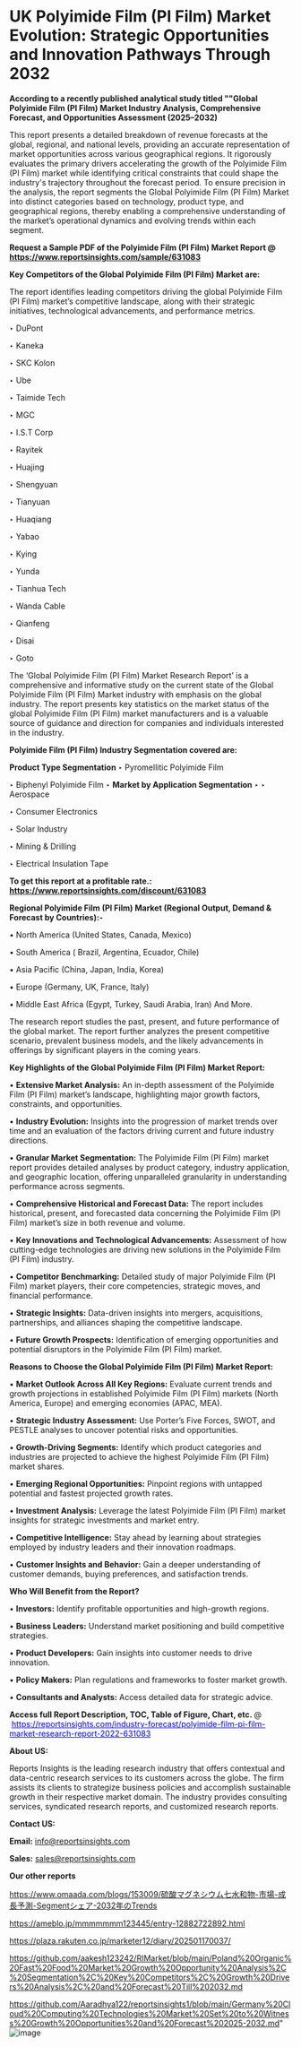# UK Polyimide Film (PI Film) Market Evolution: Strategic Opportunities and Innovation Pathways Through 2032

<strong>According to a recently published analytical study titled ""Global Polyimide Film (PI Film) Market Industry Analysis, Comprehensive Forecast, and Opportunities Assessment (2025–2032)</strong>

This report presents a detailed breakdown of revenue forecasts at the global, regional, and national levels, providing an accurate representation of market opportunities across various geographical regions. It rigorously evaluates the primary drivers accelerating the growth of the Polyimide Film (PI Film) market while identifying critical constraints that could shape the industry's trajectory throughout the forecast period. To ensure precision in the analysis, the report segments the Global Polyimide Film (PI Film) Market into distinct categories based on technology, product type, and geographical regions, thereby enabling a comprehensive understanding of the market’s operational dynamics and evolving trends within each segment.

<strong>Request a Sample PDF of the Polyimide Film (PI Film) Market Report </strong><strong>@<a href=https://www.reportsinsights.com/sample/631083 style=color:#0000ff;> https://www.reportsinsights.com/sample/631083</a></strong></font>

<strong>Key Competitors of the Global Polyimide Film (PI Film) Market are:</strong>

The report identifies leading competitors driving the global Polyimide Film (PI Film) market’s competitive landscape, along with their strategic initiatives, technological advancements, and performance metrics.

‣ DuPont

‣ Kaneka

‣ SKC Kolon

‣ Ube

‣ Taimide Tech

‣ MGC

‣ I.S.T Corp

‣ Rayitek

‣ Huajing

‣ Shengyuan

‣ Tianyuan

‣ Huaqiang

‣ Yabao

‣ Kying

‣ Yunda

‣ Tianhua Tech

‣ Wanda Cable

‣ Qianfeng

‣ Disai

‣ Goto

The ‘Global Polyimide Film (PI Film) Market Research Report’ is a comprehensive and informative study on the current state of the Global Polyimide Film (PI Film) Market industry with emphasis on the global industry. The report presents key statistics on the market status of the global Polyimide Film (PI Film) market manufacturers and is a valuable source of guidance and direction for companies and individuals interested in the industry.

<strong>Polyimide Film (PI Film) Industry Segmentation covered are:</strong>

<strong>Product Type Segmentation</strong>
‣
Pyromellitic Polyimide Film

‣ Biphenyl Polyimide Film
‣ 
<strong>Market by Application Segmentation</strong>
‣
‣  Aerospace

‣ Consumer Electronics

‣ Solar Industry

‣ Mining & Drilling

‣ Electrical Insulation Tape

<strong>To get this report at a profitable rate.: <a href=https://www.reportsinsights.com/discount/631083 style=color:#0000ff;>https://www.reportsinsights.com/discount/631083</a></strong></font>

<strong>Regional Polyimide Film (PI Film) Market (Regional Output, Demand &amp; Forecast by Countries):-</strong>

• North America (United States, Canada, Mexico)

• South America ( Brazil, Argentina, Ecuador, Chile)

• Asia Pacific (China, Japan, India, Korea)

• Europe (Germany, UK, France, Italy)

• Middle East Africa (Egypt, Turkey, Saudi Arabia, Iran) And More.

The research report studies the past, present, and future performance of the global market. The report further analyzes the present competitive scenario, prevalent business models, and the likely advancements in offerings by significant players in the coming years.

<strong>Key Highlights of the Global Polyimide Film (PI Film) Market Report:</strong>

• <strong>Extensive Market Analysis:</strong> An in-depth assessment of the Polyimide Film (PI Film) market’s landscape, highlighting major growth factors, constraints, and opportunities.

• <strong>Industry Evolution:</strong> Insights into the progression of market trends over time and an evaluation of the factors driving current and future industry directions.

• <strong>Granular Market Segmentation:</strong> The Polyimide Film (PI Film) market report provides detailed analyses by product category, industry application, and geographic location, offering unparalleled granularity in understanding performance across segments.

• <strong>Comprehensive Historical and Forecast Data:</strong> The report includes historical, present, and forecasted data concerning the Polyimide Film (PI Film) market’s size in both revenue and volume.

• <strong>Key Innovations and Technological Advancements:</strong> Assessment of how cutting-edge technologies are driving new solutions in the Polyimide Film (PI Film) industry.

• <strong>Competitor Benchmarking:</strong> Detailed study of major Polyimide Film (PI Film) market players, their core competencies, strategic moves, and financial performance.

• <strong>Strategic Insights:</strong> Data-driven insights into mergers, acquisitions, partnerships, and alliances shaping the competitive landscape.

• <strong>Future Growth Prospects:</strong> Identification of emerging opportunities and potential disruptors in the Polyimide Film (PI Film) market.

<strong>Reasons to Choose the Global Polyimide Film (PI Film) Market Report:</strong>

• <strong>Market Outlook Across All Key Regions:</strong> Evaluate current trends and growth projections in established Polyimide Film (PI Film) markets (North America, Europe) and emerging economies (APAC, MEA).

• <strong>Strategic Industry Assessment:</strong> Use Porter’s Five Forces, SWOT, and PESTLE analyses to uncover potential risks and opportunities.

• <strong>Growth-Driving Segments:</strong> Identify which product categories and industries are projected to achieve the highest Polyimide Film (PI Film) market shares.

• <strong>Emerging Regional Opportunities:</strong> Pinpoint regions with untapped potential and fastest projected growth rates.

• <strong>Investment Analysis:</strong> Leverage the latest Polyimide Film (PI Film) market insights for strategic investments and market entry.

• <strong>Competitive Intelligence:</strong> Stay ahead by learning about strategies employed by industry leaders and their innovation roadmaps.

• <strong>Customer Insights and Behavior:</strong> Gain a deeper understanding of customer demands, buying preferences, and satisfaction trends.

<strong>Who Will Benefit from the Report?</strong>

• <strong>Investors:</strong> Identify profitable opportunities and high-growth regions.

• <strong>Business Leaders:</strong> Understand market positioning and build competitive strategies.

• <strong>Product Developers:</strong> Gain insights into customer needs to drive innovation.

• <strong>Policy Makers:</strong> Plan regulations and frameworks to foster market growth.

• <strong>Consultants and Analysts:</strong> Access detailed data for strategic advice.
</ul>
<strong>Access full Report Description, TOC, Table of Figure, Chart, etc. </strong>@  <a href=https://reportsinsights.com/industry-forecast/polyimide-film-pi-film-market-research-report-2022-631083 style=color:#0000ff;>https://reportsinsights.com/industry-forecast/polyimide-film-pi-film-market-research-report-2022-631083</a></font>

<strong><strong>About US</strong>:</strong>

Reports Insights is the leading research industry that offers contextual and data-centric research services to its customers across the globe. The firm assists its clients to strategize business policies and accomplish sustainable growth in their respective market domain. The industry provides consulting services, syndicated research reports, and customized research reports.

<strong>Contact US:</strong>

<p class=""""><b>Email:</b> <a href=mailto:info@reportsinsights.com>info@reportsinsights.com</a></p>
<p class=""""><b>Sales:</b> <a href=mailto:sales@reportsinsights.com>sales@reportsinsights.com</a></p>

<strong>Our other reports</strong>

<a href=https://www.omaada.com/blogs/153009/硫酸マグネシウム七水和物-市場-成長予測-Segmentシェア-2032年のTrends>https://www.omaada.com/blogs/153009/硫酸マグネシウム七水和物-市場-成長予測-Segmentシェア-2032年のTrends</a>

<a href=https://ameblo.jp/mmmmmmm123445/entry-12882722892.html>https://ameblo.jp/mmmmmmm123445/entry-12882722892.html</a>

<a href=https://plaza.rakuten.co.jp/marketer12/diary/202501170037/>https://plaza.rakuten.co.jp/marketer12/diary/202501170037/</a>

<a href=https://github.com/aakesh123242/RIMarket/blob/main/Poland%20Organic%20Fast%20Food%20Market%20Growth%20Opportunity%20Analysis%2C%20Segmentation%2C%20Key%20Competitors%2C%20Growth%20Drivers%20Analysis%2C%20and%20Forecast%20Till%202032.md>https://github.com/aakesh123242/RIMarket/blob/main/Poland%20Organic%20Fast%20Food%20Market%20Growth%20Opportunity%20Analysis%2C%20Segmentation%2C%20Key%20Competitors%2C%20Growth%20Drivers%20Analysis%2C%20and%20Forecast%20Till%202032.md</a>

<a href=https://github.com/Aaradhya122/reportsinsights1/blob/main/Germany%20Cloud%20Computing%20Technologies%20Market%20Set%20to%20Witness%20Growth%20Opportunities%20and%20Forecast%202025-2032.md>https://github.com/Aaradhya122/reportsinsights1/blob/main/Germany%20Cloud%20Computing%20Technologies%20Market%20Set%20to%20Witness%20Growth%20Opportunities%20and%20Forecast%202025-2032.md</a>"
![image](https://github.com/user-attachments/assets/132ece1b-cd7e-4c9b-80ae-47f100f38b00)
